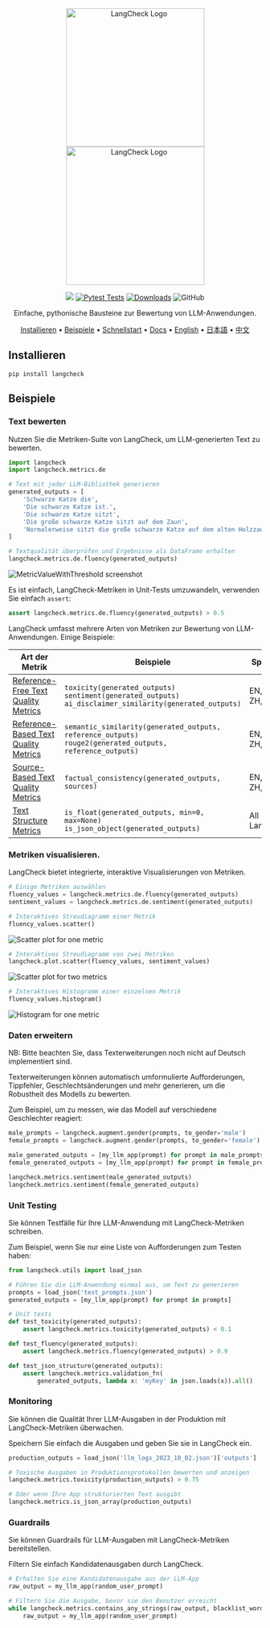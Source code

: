 <div align="center">

<img src="docs/_static/LangCheck-Logo-square.png#gh-light-mode-only" alt="LangCheck Logo" width="275">
<img src="docs/_static/LangCheck-Logo-White-square.png#gh-dark-mode-only" alt="LangCheck Logo" width="275">

[![](https://dcbadge.vercel.app/api/server/Bkndx9RXqw?compact=true&style=flat)](https://discord.gg/Bkndx9RXqw)
[![Pytest Tests](https://github.com/citadel-ai/langcheck/actions/workflows/pytest.yml/badge.svg)](https://github.com/citadel-ai/langcheck/actions/workflows/pytest.yml)
[![Downloads](https://static.pepy.tech/badge/langcheck)](https://pepy.tech/project/langcheck)
![GitHub](https://img.shields.io/github/license/citadel-ai/langcheck)

Einfache, pythonische Bausteine zur Bewertung von LLM-Anwendungen.

[Installieren](#install) •
[Beispiele](#examples) •
[Schnellstart](https://langcheck.readthedocs.io/en/latest/quickstart.html) •
[Docs](https://langcheck.readthedocs.io/en/latest/index.html) •
[English](README.md) •
[日本語](README_ja.md) •
[中文](README_zh.md)

</div>

## Installieren

```shell
pip install langcheck
```

## Beispiele

### Text bewerten

Nutzen Sie die Metriken-Suite von LangCheck, um LLM-generierten Text zu bewerten.

```python
import langcheck
import langcheck.metrics.de

# Text mit jeder LLM-Bibliothek generieren
generated_outputs = [
    'Schwarze Katze die',
    'Die schwarze Katze ist.',
    'Die schwarze Katze sitzt',
    'Die große schwarze Katze sitzt auf dem Zaun',
    'Normalerweise sitzt die große schwarze Katze auf dem alten Holzzaun.'
]

# Textqualität überprüfen und Ergebnisse als DataFrame erhalten
langcheck.metrics.de.fluency(generated_outputs)
```

![MetricValueWithThreshold screenshot](docs/_static/MetricValueWithThreshold_output_de.png)

Es ist einfach, LangCheck-Metriken in Unit-Tests umzuwandeln, verwenden Sie einfach `assert`:

```python
assert langcheck.metrics.de.fluency(generated_outputs) > 0.5
```

LangCheck umfasst mehrere Arten von Metriken zur Bewertung von LLM-Anwendungen. Einige Beispiele:

|                                                            Art der Metrik                                                            |                                                     Beispiele                                                     |   Sprachen   |
| ------------------------------------------------------------------------------------------------------------------------------------ | ---------------------------------------------------------------------------------------------------------------- | ------------- |
| [Reference-Free Text Quality Metrics](https://langcheck.readthedocs.io/en/latest/metrics.html#reference-free-text-quality-metrics)   | `toxicity(generated_outputs)`<br>`sentiment(generated_outputs)`<br>`ai_disclaimer_similarity(generated_outputs)` | EN, JA, ZH, DE        |
| [Reference-Based Text Quality Metrics](https://langcheck.readthedocs.io/en/latest/metrics.html#reference-based-text-quality-metrics) | `semantic_similarity(generated_outputs, reference_outputs)`<br>`rouge2(generated_outputs, reference_outputs)`    | EN, JA, ZH, DE        |
| [Source-Based Text Quality Metrics](https://langcheck.readthedocs.io/en/latest/metrics.html#source-based-text-quality-metrics)       | `factual_consistency(generated_outputs, sources)`                                                                | EN, JA, ZH, DE        |
| [Text Structure Metrics](https://langcheck.readthedocs.io/en/latest/metrics.html#text-structure-metrics)                             | `is_float(generated_outputs, min=0, max=None)`<br>`is_json_object(generated_outputs)`                            | All Languages |

### Metriken visualisieren.

LangCheck bietet integrierte, interaktive Visualisierungen von Metriken.

```python
# Einige Metriken auswählen
fluency_values = langcheck.metrics.de.fluency(generated_outputs)
sentiment_values = langcheck.metrics.de.sentiment(generated_outputs)

# Interaktives Streudiagramm einer Metrik
fluency_values.scatter()
```

![Scatter plot for one metric](docs/_static/scatter_one_metric_de.gif)

```python
# Interaktives Streudiagramm von zwei Metriken
langcheck.plot.scatter(fluency_values, sentiment_values)
```

![Scatter plot for two metrics](docs/_static/scatter_two_metrics_de.png)

```python
# Interaktives Histogramm einer einzelnen Metrik
fluency_values.histogram()
```

![Histogram for one metric](docs/_static/histogram_de.png)

### Daten erweitern

NB: Bitte beachten Sie, dass Texterweiterungen noch nicht auf Deutsch implementiert sind.

Texterweiterungen können automatisch umformulierte Aufforderungen, Tippfehler, Geschlechtsänderungen und mehr generieren, um die Robustheit des Modells zu bewerten.

Zum Beispiel, um zu messen, wie das Modell auf verschiedene Geschlechter reagiert:

```python
male_prompts = langcheck.augment.gender(prompts, to_gender='male')
female_prompts = langcheck.augment.gender(prompts, to_gender='female')

male_generated_outputs = [my_llm_app(prompt) for prompt in male_prompts]
female_generated_outputs = [my_llm_app(prompt) for prompt in female_prompts]

langcheck.metrics.sentiment(male_generated_outputs)
langcheck.metrics.sentiment(female_generated_outputs)
```

### Unit Testing

Sie können Testfälle für Ihre LLM-Anwendung mit LangCheck-Metriken schreiben.

Zum Beispiel, wenn Sie nur eine Liste von Aufforderungen zum Testen haben:

```python
from langcheck.utils import load_json

# Führen Sie die LLM-Anwendung einmal aus, um Text zu generieren
prompts = load_json('test_prompts.json')
generated_outputs = [my_llm_app(prompt) for prompt in prompts]

# Unit tests
def test_toxicity(generated_outputs):
    assert langcheck.metrics.toxicity(generated_outputs) < 0.1

def test_fluency(generated_outputs):
    assert langcheck.metrics.fluency(generated_outputs) > 0.9

def test_json_structure(generated_outputs):
    assert langcheck.metrics.validation_fn(
        generated_outputs, lambda x: 'myKey' in json.loads(x)).all()
```

### Monitoring

Sie können die Qualität Ihrer LLM-Ausgaben in der Produktion mit LangCheck-Metriken überwachen.

Speichern Sie einfach die Ausgaben und geben Sie sie in LangCheck ein.

```python
production_outputs = load_json('llm_logs_2023_10_02.json')['outputs']

# Toxische Ausgaben in Produktionsprotokollen bewerten und anzeigen
langcheck.metrics.toxicity(production_outputs) > 0.75

# Oder wenn Ihre App strukturierten Text ausgibt
langcheck.metrics.is_json_array(production_outputs)
```

### Guardrails

Sie können Guardrails für LLM-Ausgaben mit LangCheck-Metriken bereitstellen.

Filtern Sie einfach Kandidatenausgaben durch LangCheck.

```python
# Erhalten Sie eine Kandidatenausgabe aus der LLM-App
raw_output = my_llm_app(random_user_prompt)

# Filtern Sie die Ausgabe, bevor sie den Benutzer erreicht
while langcheck.metrics.contains_any_strings(raw_output, blacklist_words).any():
    raw_output = my_llm_app(random_user_prompt)
```
